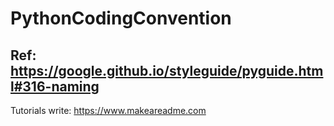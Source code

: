 # PythonCodingConvention

## Ref: https://google.github.io/styleguide/pyguide.html#316-naming

Tutorials write: https://www.makeareadme.com